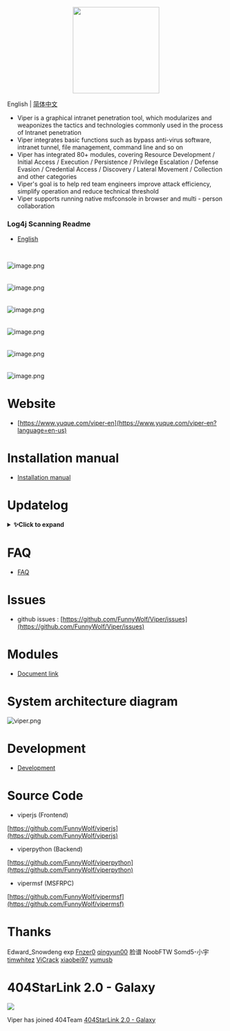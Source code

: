 <p align="center">
   <img width="200" src="https://cdn.nlark.com/yuque/0/2020/svg/159259/1590851265515-f865560b-ba50-4ca3-b2f6-5e8db3268da1.svg#align=left&display=inline&height=200&margin=%5Bobject%20Object%5D&name=logo.svg&originHeight=200&originWidth=200&size=1378&status=done&style=none&width=200">
</p>

English | [简体中文](./README_ZH.md)

- Viper is a graphical intranet penetration tool, which modularizes and weaponizes the tactics and technologies commonly used in the process of Intranet penetration
- Viper integrates basic functions such as bypass anti-virus software, intranet tunnel, file management, command line and so on
- Viper has integrated 80+ modules, covering Resource Development / Initial Access / Execution / Persistence / Privilege Escalation / Defense Evasion / Credential Access / Discovery / Lateral Movement / Collection and other categories
- Viper's goal is to help red team engineers improve attack efficiency, simplify operation and reduce technical threshold
- Viper supports running native msfconsole in browser and multi - person collaboration

### Log4j Scanning Readme
- [English](https://www.yuque.com/vipersec/blog/sn2x39)

<br>

![image.png](https://cdn.nlark.com/yuque/0/2021/png/159259/1631688473804-d80f746b-e2fd-4d53-a44e-8bf8c4dc89d1.png?x-oss-process=image%2Fresize%2Cw_2250%2Climit_0)
<br>
<br>
<br>
![image.png](https://cdn.nlark.com/yuque/0/2021/png/159259/1631688521936-66b17009-3830-4925-941d-aad201252f90.png?x-oss-process=image%2Fresize%2Cw_2256%2Climit_0)
<br>
<br>
<br>
![image.png](https://cdn.nlark.com/yuque/0/2021/png/159259/1631688605817-27cf835d-fd4c-42cc-95a1-880ea5cf9102.png?x-oss-process=image%2Fresize%2Cw_2256%2Climit_0)
<br>
<br>
<br>
![image.png](https://cdn.nlark.com/yuque/0/2021/png/159259/1631688493291-48972160-0e2a-4757-a3a0-a466003d98f3.png?x-oss-process=image%2Fresize%2Cw_2256%2Climit_0)
<br>
<br>
<br>
![image.png](https://cdn.nlark.com/yuque/0/2021/png/159259/1631688640236-8f79ff40-e012-4fe8-89ce-cfcf2fd6627e.png?x-oss-process=image%2Fresize%2Cw_2256%2Climit_0)
<br>
<br>
<br>
![image.png](https://cdn.nlark.com/yuque/0/2021/png/159259/1631688660123-906ed19d-a6df-4632-8169-b6edf50c6ef7.png?x-oss-process=image%2Fresize%2Cw_2256%2Climit_0)
<br>

# Website

- [https://www.yuque.com/viper-en](https://www.yuque.com/viper-en?language=en-us)

# Installation manual

- [Installation manual](https://www.yuque.com/viper-en/inh85g/cvucxz?language=en-us)

# Updatelog

<details>
<summary><b>✨Click to expand</b></summary>

## v1.5.10 20211216
### New Features
- New log4j passive scanning function
- Viper + crawlergo can be used in combination to automatically and actively scan log4j vulnerabilities

### Log4j passive scan
- Automatically replace the get request parameter with payload
- The auto replace post request parameter is payload
- The JSON value of auto replace post request is payload
- Auto replace skip password field
- Automatically add payload in headers (polling by Dictionary)
- The payload contains the original payload and the payload bypassing the WAF
- The payload contains UUID, which can find the specific request content that triggers the vulnerability according to the dnslog record

### Log4j automatic active scanning
- Get all requests for automatic page acquisition through chrome headless + crawler, and import the requests into the passive proxy to realize automatic scanning

### Log4j Scanning Readme
- [English](https://www.yuque.com/vipersec/blog/sn2x39)

## v1.5.9 20211204

### Optimization
- Merge Metasploit Framework version 6.1.18
- Update ruby version to 3.0

### Bugfix
- Fix bug on FOFA search

## v1.5.8 20211126
### New features
- New module `Syscall Visual Studio project`
### Optimization
- `InternetScan` UI is updated to make the operation more convenient, and the manual import function is added
- Add partial log (heartbeat data section)
- Merge Metasploit Framework version 6.1.17
### Bugfix
- Fix the problem that the PEM certificate could not be loaded

## v1.5.7 20211115
### Optimization
- 'InternetScan' add debug interface
- Webdelivery currently no longer forces binding of target and payload
- Functional optimization of Puma and ipgeo
- front-end interaction optimization
- Merge Metasploit Framework version 6.1.15

### Bugfix
- Fix the handler exception caused by ipgeo exception
- Fix the repeated addition of UDP handler after Viper restart

## v1.5.6 20211031
### New Features
- Added 'Hander firewall' function
- Added the module of "Direct windows syscall evasion technique"
### Optimization
- reverse_http(s) when the network is disconnected, the timeout is updated from 21 seconds (Windows default) to 3 seconds
- The current session does not expire by default and will not exit automatically
- Merge Metasploit Framework version 6.1.13
### Bugfix
- Repair reverse_tcp failed to connect when 'sessionexpirationtimeout' is 0
- Fix failure to get default lhost parameter on ui

## v1.5.5 20211024
### New Features
- Added `CVE-2021-40449 LPE` module
- One click download all Viper logs from WEBUI
### Optimization
- Merged metasploit-framework 6.1.12
### Bugfix
- Fix the port occupancy problem after the socks is removed

## v1.5.4 20211017
### New Features
- Added `MS17-010 Exploit (CSharp)` module
### Optimization
- Merged metasploit-framework 6.1.11
### Bugfix
- Fix duplicate add reverse_http(s) handler failed to deal with session online requests.

## v1.5.3 20211010
### Optimization
- Optimize msfconsole user experience
- Merged metasploit-framework 6.1.10

<br/>

## v1.5.2 20211007

### Optimization
- Login page multilingual support
- Merged metasploit-framework 6.1.9

## v1.5.1 20210926
### New Features
- Added `Obtain Internet outbound IP` module
- New search filter for session process list

### Optimization
- Antivirus software display supports English version
- Optimize the output format of the intranet scanning module
- Optimize the performance and UI of the `Run Module` function
- Merged metasploit-framework 6.1.8 version

### Bugfix
- Fix the problem that the name of antivirus software is not displayed

## v1.5.0 20210919
### New Features
- VIPER now support English language

### Optimization
- Optimized the format of session online SMS
- Merged metasploit-framework 6.1.7 version

### Bugfix
- Fixed the issue that `ExitOnSession` did not take effect
- Fix the issue that the bind handler of the exploit module does not take effect

## v1.4.2 20210822

### New Features
- Added `Session online by SCF (Tencent API Gateway)` module

### Optimization
- Use Unix socketpair to replace 127.0.0.1 socketpair to improve performance
- Optimize the `handler` function, add HttpHostHeader parameter
- Block ids check of session
- Merged metasploit-framework 6.1.5 version

### Bugfix
- Fixed the problem that some module tasks could not be deleted
- Fixed the issue of channel not being released in MSF
- Fix the issue of `Clone Https certificate` certificate length, adapt to the new features of SSLVersion
- Fix the issue that the session does not respond after the use of Linux intranet routing and command execution due to stream hang

</details>


# FAQ

- [FAQ](https://www.yuque.com/viper-en/faq)

# Issues

- github issues : [https://github.com/FunnyWolf/Viper/issues](https://github.com/FunnyWolf/Viper/issues)

# Modules

- [Document link](https://www.yuque.com/viper-en/module)

# System architecture diagram

![viper.png](https://cdn.nlark.com/yuque/0/2021/png/159259/1627364231093-768d3b07-e044-4a2d-a3fa-e9ebd92a0828.png)

# Development

- [Development](https://www.yuque.com/viper-en/code)

# Source Code

- viperjs (Frontend)

[https://github.com/FunnyWolf/viperjs](https://github.com/FunnyWolf/viperjs)

- viperpython (Backend)

[https://github.com/FunnyWolf/viperpython](https://github.com/FunnyWolf/viperpython)

- vipermsf (MSFRPC)

[https://github.com/FunnyWolf/vipermsf](https://github.com/FunnyWolf/vipermsf)

# Thanks

Edward_Snowdeng exp
[Fnzer0](https://github.com/Fnzer0)
[qingyun00](https://github.com/qingyun00)
脸谱 NoobFTW Somd5-小宇
[timwhitez](https://github.com/timwhitez)
[ViCrack](https://github.com/ViCrack)
[xiaobei97](https://github.com/xiaobei97)
[yumusb](https://github.com/yumusb)


# 404StarLink 2.0 - Galaxy

![](https://github.com/knownsec/404StarLink-Project/raw/master/logo.png)

Viper has joined 404Team [404StarLink 2.0 - Galaxy](https://github.com/knownsec/404StarLink2.0-Galaxy)
